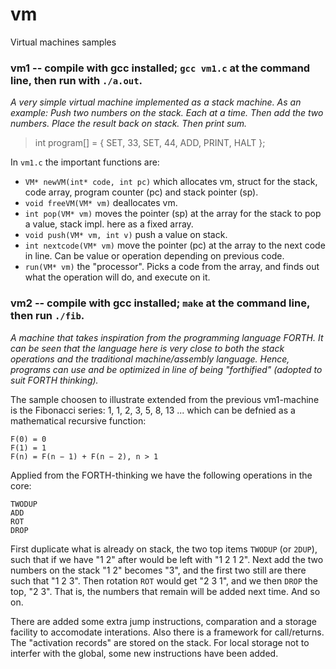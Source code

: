 # vm
Virtual machines samples

### vm1 -- compile with gcc installed; `gcc vm1.c` at the command line, then run with `./a.out`.

*A very simple virtual machine implemented as a stack machine.
As an example: Push two numbers on the stack. Each at a time.
Then add the two numbers. Place the result back on stack. Then print sum.*

> int program[] = {
        SET, 33,
        SET, 44,
        ADD,
        PRINT,
        HALT
};

In `vm1.c` the important functions are:
- `VM* newVM(int* code, int pc)` which allocates vm, struct for the stack, code array, program counter (pc) and stack pointer (sp). 
- `void freeVM(VM* vm)` deallocates vm.
- `int pop(VM* vm)` moves the pointer (sp) at the array for the stack to pop a value, stack impl. here as a fixed array.
- `void push(VM* vm, int v)` push a value on stack.
- `int nextcode(VM* vm)` move the pointer (pc) at the array to the next code in line. Can be value or operation depending on previous code. 
- `run(VM* vm)` the "processor". Picks a code from the array, and finds out what the operation will do, and execute on it.


### vm2 -- compile with gcc installed; `make` at the command line, then run `./fib`.

*A machine that takes inspiration from the programming language FORTH.
It can be seen that the language here is very close to both the stack operations
and the traditional machine/assembly language. Hence, programs can use and be optimized
in line of being "forthified" (adopted to suit FORTH thinking).*

The sample choosen to illustrate extended from the previous vm1-machine is the Fibonacci series: 1, 1, 2, 3, 5, 8, 13 ... which can be
defnied as a mathematical recursive function:

```
F(0) = 0
F(1) = 1
F(n) = F(n − 1) + F(n − 2), n > 1
```

Applied from the FORTH-thinking we have the following operations in the core:

```
TWODUP
ADD
ROT
DROP
```

First duplicate what is already on stack, the two top items `TWODUP` (or `2DUP`), such that if we have "1 2" after would be left with "1 2 1 2".
Next add the two numbers on the stack "1 2" becomes "3", and the first two still are there such that "1 2 3". Then rotation `ROT` would get "2 3 1",
and we then `DROP` the top, "2 3". That is, the numbers that remain will be added next time. And so on. 

There are added some extra jump instructions, comparation and a storage facility to accomodate interations. Also there is a framework for call/returns.
The "activation records" are stored on the stack. For local storage not to interfer with the global, some new instructions have been added.

